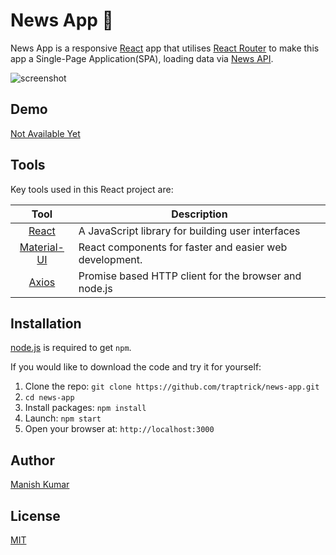 # News App 📰

News App is a responsive [React](http://facebook.github.io/react/index.html) app that utilises [React Router](https://reactrouter.com/) to make this app a Single-Page Application(SPA), loading data via [News API](https://newsapi.org/).

![screenshot](https://github.com/traptrick/news-app/blob/master/screenshot.PNG)

## Demo
[Not Available Yet]()

## Tools
Key tools used in this React project are:

| Tool             | Description   |
| :-------------:|--------------|
| [React](http://facebook.github.io/react/index.html) | A JavaScript library for building user interfaces |
| [Material-UI](https://material-ui.com/) | React components for faster and easier web development. |
| [Axios](https://github.com/axios/axios) | Promise based HTTP client for the browser and node.js |

## Installation
[node.js](http://nodejs.org/download/) is required to get ``npm``.

If you would like to download the code and try it for yourself:

1. Clone the repo: `git clone https://github.com/traptrick/news-app.git`
2. `cd news-app`
2. Install packages: `npm install`
3. Launch: `npm start`
4. Open your browser at: `http://localhost:3000`

## Author
[Manish Kumar](https://github.com/traptrick/)

## License
[MIT](https://github.com/traptrick/news-app/blob/master/LICENSE)

